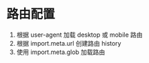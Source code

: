 # 路由配置

1. 根据 user-agent 加载 desktop 或 mobile 路由
1. 根据 import.meta.url 创建路由 history
1. 使用 import.meta.glob 加载路由
